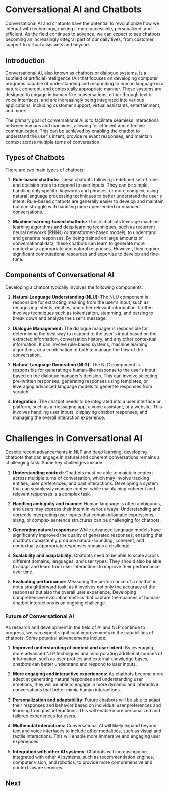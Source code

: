 # Conversational AI and Chatbots

Conversational AI and chatbots have the potential to revolutionize how we interact with technology, making it more accessible, personalized, and efficient. As the field continues to advance, we can expect to see chatbots becoming an increasingly integral part of our daily lives, from customer support to virtual assistants and beyond.

## Introduction

Conversational AI, also known as chatbots or dialogue systems, is a subfield of artificial intelligence (AI) that focuses on developing computer programs capable of understanding and responding to human language in a natural, coherent, and contextually appropriate manner. These systems are designed to engage in human-like conversations, either through text or voice interfaces, and are increasingly being integrated into various applications, including customer support, virtual assistants, entertainment, and more.

The primary goal of conversational AI is to facilitate seamless interactions between humans and machines, allowing for efficient and effective communication. This can be achieved by enabling the chatbot to understand the user's intent, provide relevant responses, and maintain context across multiple turns of conversation.

## Types of Chatbots

There are two main types of chatbots:

1. **Rule-based chatbots:** These chatbots follow a predefined set of rules and decision trees to respond to user inputs. They can be simple, handling only specific keywords and phrases, or more complex, using natural language processing techniques to better understand the user's intent. Rule-based chatbots are generally easier to develop and maintain but can struggle with handling more open-ended or nuanced conversations.

2. **Machine learning-based chatbots:** These chatbots leverage machine learning algorithms and deep learning techniques, such as recurrent neural networks (RNNs) or transformer-based models, to understand and generate responses. By being trained on large amounts of conversational data, these chatbots can learn to generate more contextually appropriate and natural responses. However, they require significant computational resources and expertise to develop and fine-tune.

## Components of Conversational AI

Developing a chatbot typically involves the following components:

1. **Natural Language Understanding (NLU):** The NLU component is responsible for extracting meaning from the user's input, such as recognizing intents, entities, and other relevant information. It often involves techniques such as tokenization, stemming, and parsing to break down and analyze the user's message.

2. **Dialogue Management:** The dialogue manager is responsible for determining the best way to respond to the user's input based on the extracted information, conversation history, and any other contextual information. It can involve rule-based systems, machine learning algorithms, or a combination of both to manage the flow of the conversation.

3. **Natural Language Generation (NLG):** The NLG component is responsible for generating a human-like response to the user's input based on the dialogue manager's decision. This can involve selecting pre-written responses, generating responses using templates, or leveraging advanced language models to generate responses from scratch.

4. **Integration:** The chatbot needs to be integrated into a user interface or platform, such as a messaging app, a voice assistant, or a website. This involves handling user inputs, displaying chatbot responses, and managing the overall interaction experience.

# Challenges in Conversational AI

Despite recent advancements in NLP and deep learning, developing chatbots that can engage in natural and coherent conversations remains a challenging task. Some key challenges include:

1. **Understanding context:** Chatbots must be able to maintain context across multiple turns of conversation, which may involve tracking entities, user preferences, and past interactions. Developing a system that can seamlessly manage context while maintaining coherent and relevant responses is a complex task.

2. **Handling ambiguity and nuance:** Human language is often ambiguous, and users may express their intent in various ways. Understanding and correctly interpreting user inputs that contain idiomatic expressions, slang, or complex sentence structures can be challenging for chatbots.

3. **Generating natural responses:** While advanced language models have significantly improved the quality of generated responses, ensuring that chatbots consistently produce natural-sounding, coherent, and contextually appropriate responses remains a challenge.

4. **Scalability and adaptability:** Chatbots need to be able to scale across different domains, languages, and user types. They should also be able to adapt and learn from user interactions to improve their performance over time.

5. **Evaluating performance:** Measuring the performance of a chatbot is not a straightforward task, as it involves not only the accuracy of the responses but also the overall user experience. Developing comprehensive evaluation metrics that capture the nuances of human-chatbot interactions is an ongoing challenge.

### Future of Conversational AI

As research and development in the field of AI and NLP continue to progress, we can expect significant improvements in the capabilities of chatbots. Some potential advancements include:

1. **Improved understanding of context and user intent:** By leveraging more advanced NLP techniques and incorporating additional sources of information, such as user profiles and external knowledge bases, chatbots can better understand and respond to user inputs.

2. **More engaging and interactive experiences:** As chatbots become more adept at generating natural responses and understanding user emotions, they will be able to engage in more dynamic and interactive conversations that better mimic human interactions.

3. **Personalization and adaptability:** Future chatbots will be able to adapt their responses and behavior based on individual user preferences and learning from past interactions. This will enable more personalized and tailored experiences for users.

4. **Multimodal interactions:** Conversational AI will likely expand beyond text and voice interfaces to include other modalities, such as visual and tactile interactions. This will enable more immersive and engaging user experiences.

5. **Integration with other AI systems:** Chatbots will increasingly be integrated with other AI systems, such as recommendation engines, computer vision, and robotics, to provide more comprehensive and context-aware services.

## Next

```{tableofcontents}

```
